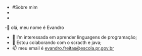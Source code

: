 - #Sobre mim
- 
- 
-👋 olá, meu nome é Evandro
- 👀 I’m interessada em aprender linguagens de programação;
- 💞️ Estou colaborando com o scracth e java;
- 📫 meu email é evandro.freitas@escola.pr.gov.br

<!---
evandropjlt/evandropjlt is a ✨ special ✨ repository because its `README.md` (this file) appears on your GitHub profile.
You can click the Preview link to take a look at your changes.
--->
